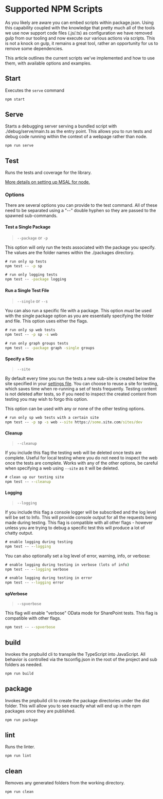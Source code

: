 # Supported NPM Scripts

As you likely are aware you can embed scripts within package.json. Using this capability coupled with the knowledge that pretty much all of the tools we use now support code files (.js/.ts) as configuration we have removed gulp from our tooling and now execute our various actions via scripts. This is not a knock on gulp, it remains a great tool, rather an opportunity for us to remove some dependencies.

This article outlines the current scripts we've implemented and how to use them, with available options and examples.

## Start

Executes the `serve` command

```cmd
npm start
```

## Serve

Starts a debugging server serving a bundled script with ./debug/serve/main.ts as the entry point. This allows you to run tests and debug code running within the context of a webpage rather than node.

```cmd
npm run serve
```

## Test

Runs the tests and coverage for the library.

[More details on setting up MSAL for node.](https://pnp.github.io/pnpjs/getting-started/#getting-started-with-nodejs)

### Options

There are several options you can provide to the test command. All of these need to be separated using a "--" double hyphen so they are passed to the spawned sub-commands.

#### Test a Single Package

>`--package` or `-p`

This option will only run the tests associated with the package you specify. The values are the folder names within the ./packages directory.

```cmd
# run only sp tests
npm test -- -p sp

# run only logging tests
npm test -- -package logging
```

#### Run a Single Test File

>`--single` or `--s`

You can also run a specific file with a package. This option _must_ be used with the single package option as you are essentially specifying the folder and file. This option uses either the  flags.

```cmd
# run only sp web tests
npm test -- -p sp -s web

# run only graph groups tests
npm test -- -package graph -single groups
```

#### Specify a Site

>`--site`

By default every time you run the tests a new sub-site is created below the site specified in your [settings file](./settings.md). You can choose to reuse a site for testing, which saves time when re-running a set of tests frequently. Testing content is not deleted after tests, so if you need to inspect the created content from testing you may wish to forgo this option.

This option can be used with any or none of the other testing options.

```cmd
# run only sp web tests with a certain site
npm test -- -p sp -s web --site https://some.site.com/sites/dev
```

#### Cleanup

>`--cleanup`

If you include this flag the testing web will be deleted once tests are complete. Useful for local testing where you do not need to inspect the web once the tests are complete. Works with any of the other options, be careful when specifying a web using `--site` as it will be deleted.

```cmd
# clean up our testing site
npm test -- --cleanup
```

#### Logging

>`--logging`

If you include this flag a console logger will be subscribed and the log level will be set to Info. This will provide console output for all the requests being made during testing. This flag is compatible with all other flags - however unless you are trying to debug a specific test this will produce a lot of chatty output.

```cmd
# enable logging during testing
npm test -- --logging
```

You can also optionally set a log level of error, warning, info, or verbose:

```cmd
# enable logging during testing in verbose (lots of info)
npm test -- --logging verbose
```

```cmd
# enable logging during testing in error
npm test -- --logging error
```

#### spVerbose

>`--spverbose`

This flag will enable "verbose" OData mode for SharePoint tests. This flag is compatible with other flags.

```cmd
npm test -- --spverbose
```

## build

Invokes the pnpbuild cli to transpile the TypeScript into JavaScript. All behavior is controlled via the tsconfig.json in the root of the project and sub folders as needed.

```cmd
npm run build
```

## package

Invokes the pnpbuild cli to create the package directories under the dist folder. This will allow you to see exactly what will end up in the npm packages once they are published.

```cmd
npm run package
```

## lint

Runs the linter.

```cmd
npm run lint
```

## clean

Removes any generated folders from the working directory.

```cmd
npm run clean
```
